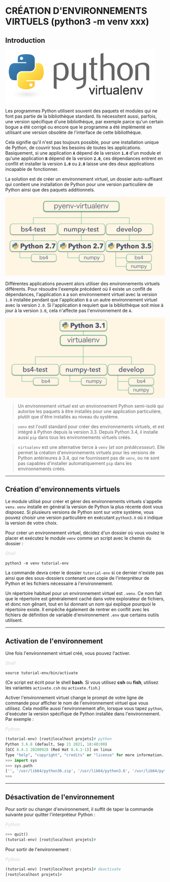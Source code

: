 # CRÉATION D'ENVIRONNEMENTS VIRTUELS (python3 -m venv xxx)

## Introduction

![python-virtual-environments.png](../../_media/developpement/python/python-virtual-environments.png ':size=250 :no-zoom')


Les programmes Python utilisent souvent des paquets et modules qui ne font pas partie de la bibliothèque standard. Ils nécessitent aussi, parfois, une version spécifique d'une bibliothèque, par exemple parce qu'un certain bogue a été corrigé ou encore que le programme a été implémenté en utilisant une version obsolète de l'interface de cette bibliothèque.

Cela signifie qu'il n'est pas toujours possible, pour une installation unique de Python, de couvrir tous les besoins de toutes les applications. Basiquement, si une application **`A`** dépend de la version **`1.0`** d'un module et qu'une application **`B`** dépend de la version **`2.0`**, ces dépendances entrent en conflit et installer la version **`1.0`** ou **`2.0`** laisse une des deux applications incapable de fonctionner.

La solution est de créer un environnement virtuel, un dossier auto-suffisant qui contient une installation de Python pour une version particulière de Python ainsi que des paquets additionnels.

![python_virtual_env_01.png](../../_media/developpement/python/python_virtual_env_01.png 'size=50%')

Différentes applications peuvent alors utiliser des environnements virtuels différents. Pour résoudre l'exemple précédent où il existe un conflit de dépendances, l'application `A` a son environnement virtuel avec la version `1.0` installée pendant que l'application `B` a un autre environnement virtuel avec la version `2.0`. Si l'application `B` requiert que la bibliothèque soit mise à jour à la version `3.0`, cela n'affecte pas l'environnement de `A`.

![python_virtual_env_02.png](../../_media/developpement/python/python_virtual_env_02.png 'size=50%')

> Un environnement virtuel est un environnement Python semi-isolé qui autorise les paquets à être installés pour une application particulière, plutôt que d'être installés au niveau du système.


> `venv` est l'outil standard pour créer des environnements virtuels, et est intégré à Python depuis la version 3.3. Depuis Python 3.4, il installe aussi `pip` dans tous les environnements virtuels créés.


> `virtualenv` est une alternative tierce à `venv` (*et son prédécesseur*). Elle permet la création d'environnements virtuels pour les versions de Python antérieures à 3.4, qui ne fournissent pas de `venv`, ou ne sont pas capables d'installer automatiquement `pip` dans les environnements créés.

---

## Création d'environnements virtuels

Le module utilisé pour créer et gérer des environnements virtuels s'appelle `venv`. `venv` installe en général la version de Python la plus récente dont vous disposez. Si plusieurs versions de Python sont sur votre système, vous pouvez choisir une version particulière en exécutant `python3.X` où `X` indique la version de votre choix.

Pour créer un environnement virtuel, décidez d'un dossier où vous voulez le placer et exécutez le module `venv` comme un script avec le chemin du dossier :

<span style="color:lightgrey;">_Shell_</span>

```shell
python3 -m venv tutorial-env
```

La commande devra créer le dossier `tutorial-env` si ce dernier n'existe pas ainsi que des sous-dossiers contenant une copie de l'interpréteur de Python et les fichiers nécessaire à l'environnement.



Un répertoire habituel pour un environnement virtuel est `.venv`. Ce nom fait que le répertoire est généralement caché dans votre explorateur de fichiers, et donc non gênant, tout en lui donnant un nom qui explique pourquoi le répertoire existe. Il empêche également de rentrer en conflit avec les fichiers de définition de variable d'environnement `.env` que certains outils utilisent.

---

## Activation de l'environnement

Une fois l'environnement virtuel créé, vous pouvez l'activer.

<span style="color:lightgrey;">_Shell_</span>

```shell
source tutorial-env/bin/activate
```

(Ce script est écrit pour le shell **bash**. Si vous utilisez **csh** ou **fish**, utilisez les variantes `activate.csh` ou `activate.fish`.)


Activer l'environnement virtuel change le prompt de votre ligne de commande pour afficher le nom de l'environnement virtuel que vous utilisez. Cela modifie aussi l'environnement afin, lorsque vous tapez `python`, d'exécuter la version spécifique de Python installée dans l'environnement. Par exemple :

<span style="color:lightgrey;">_Python_</span>

```python
(tutorial-env) [root@localhost projets]# python
Python 3.6.8 (default, Sep 21 2021, 18:40:00)
[GCC 8.4.1 20200928 (Red Hat 8.4.1-1)] on linux
Type "help", "copyright", "credits" or "license" for more information.
>>> import sys
>>> sys.path
['', '/usr/lib64/python36.zip', '/usr/lib64/python3.6', '/usr/lib64/python3.6/lib-dynload', '/root/projets/tutorial-env/lib64/python3.6/site-packages', '/root/projets/tutorial-env/lib/python3.6/site-packages']
>>>
```

---

## Désactivation de l'environnement

Pour sortir ou changer d'environnement, il suffit de taper la commande suivante pour quitter l'interpréteur Python :

<span style="color:lightgrey;">_Python_</span>

```python
>>> quit()
(tutorial-env) [root@localhost projets]#
```

Pour sortir de l'environnement :

<span style="color:lightgrey;">_Python_</span>

```python
(tutorial-env) [root@localhost projets]# deactivate
[root@localhost projets]#
```